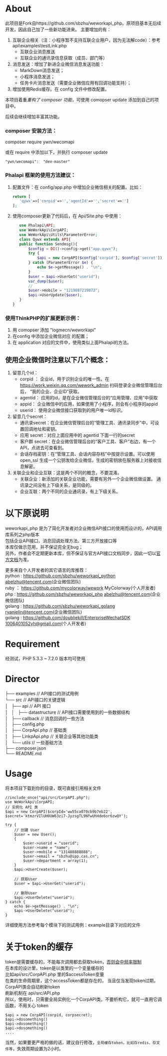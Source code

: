 # About
此项目是Fork自https://github.com/sbzhu/weworkapi_php。原项目基本无后续开发，因此自己加了一些新功能进来。
主要增加的有：

1. 互联企业相关（注：小程序暂不支持互联企业用户，因为无法解code）：参考 api\examples\testLink.php
    * 互联企业消息推送
    * 互联企业的通讯录信息获取（成员、部门等）
1. 消息发送：增加了新进企业微信消息发送功能：
    * MarkDown消息发送；
    * 小程序消息发送；
    * 任务卡片消息发送（需要企业微信应用有回调功能支持）；
1. 增加使用Redis缓存。在 config 文件中修改配置。

本项目着重*重构了 composer 功能*，可使用 comopser update 添加到自己的项目中。

后续会继续增加丰富其功能。

### composer 安装方法：
composer require ywn/wecomapi

或在 require 中添加以下，并执行 composer update
```$xslt
"ywn/wecomapi":  "dev-master"
```

### Phalapi 框架的使用方法建议：
1. 配置文件：在 config/app.php 中增加企业微信相关的配置。比如：
    ```php
    return [
       'qywx'=>['corpid'=>'','agentId'=>'','secret'=>'']
    ];
    ```
2. 使用composer更新了代码后，在 Api/Site.php 中使用：
    ```php
       use Phalapi\API;
       use WeWorkApi\CorpAPI;
       use WeWorkApi\Utils\ParameterError;
       class Qywx extends API{
       public function Sendmsg(){
           $config = DI()->config->get("app.qywx");
           try {
               $api = new CorpAPI($config['corpid'], $config['secret']);
           } catch (ParameterError $e) {
               echo $e->getMessage() . "\n";
           }
           $user = $api->UserGet("userid");
           var_dump($user);
           //
           $user->mobile = "1219887219873";
           $api->UserUpdate($user); 
       }
   }
    ```

### 使用ThinkPHP的扩展更新示例：
1. 用 comopser 添加 "logmecn/weworkapi" 
1. 在config 中添加企业微信对应 的配置；
1. 在 application 对应的文件中，使用类似上面Phalapi的方法。

## 使用企业微信时注意以下几个概念：
1. 留意几个id： 
    * corpid ： 企业id，用于识别企业的唯一性。在 https://work.weixin.qq.com/wework_admin 扫码登录企业微信管理后台后， “我的企业、企业ID”获取。
    * agentid： 应用的id，是在企业微信管理后台的“应用管理、应用”中获取
    * appid： 企业微信中的应用，如果使用了小程序，则会有小程序的appid
    * userid： 使用企业微信接口获取到的用户唯一id标识。
1. 留意几个secret：
    * 通讯录secret：在企业微信管理后台的“管理工具、通讯录同步”中，可设置回调地址和密钥。
    * 应用 secret：对应上面应用中的 agentid 下面一行的secret
    * 客户群 secret：在企业微信管理后台的“客户工具、客户”右边，有一个API，点进去可查看到。
    * 会话存档密钥：在“管理工具、会话内容存档”中按提示设置。可以使用 open_ssl 生成一个公钥发给企业微信，生成的密钥放在服务器上对接收信息解密。
1. 关联企业和企业互联：这是两个不同的概念，不要混淆。
    * 关联企业：新添加的关联企业功能，需要有另外一个企业微信做设置。
通讯录之间没有上下级关系，是同级的。
    * 企业互联：两个不同的企业通讯录，有上下级关系。
    
# 以下原说明
weworkapi_php 是为了简化开发者对企业微信API接口的使用而设计的，API调用库系列之php版本    
包括企业API接口、消息回调处理方法、第三方开放接口等    
本库仅做示范用，并不保证完全无bug；  
另外，作者会不定期更新本库，但不保证与官方API接口文档同步，因此一切以[官方文档](https://work.weixin.qq.com/api/doc)为准。

更多来自个人开发者的其它语言的库推荐：   
python : https://github.com/sbzhu/weworkapi_python  abelzhu@tencent.com(企业微信团队)  
ruby ： https://github.com/mycolorway/wework  MyColorway(个人开发者)  
php : https://github.com/sbzhu/weworkapi_php  abelzhu@tencent.com(企业微信团队)  
golang : https://github.com/sbzhu/weworkapi_golang  ryanjelin@tencent.com(企业微信团队)  
golang : https://github.com/doubliekill/EnterpriseWechatSDK  1006401052yh@gmail.com(个人开发者)  

# Requirement
经测试，PHP 5.3.3 ~ 7.2.0 版本均可使用

# Director  
├── examples // API接口的测试用例   
└── src // API接口的关键逻辑   
│    ├── api // API 接口    
│    │   ├── datastructure // API接口需要使用到的一些数据结构   
│    ├── callback // 消息回调的一些方法   
│    ├── config.php    
│    ├── CorpApi.php  // 基础类    
│    ├── LinkpApi.php  // 关联企业等其他功能类      
│    └── utils // 一些基础方法    
├── composer.json     
└── README.md     

# Usage
将本项目下载到你的目录，既可直接引用相关文件  
```
//include_once("api/src/CorpAPI.php");
use WeWorkApi\CorpAPI;
// 实例化 API 类
$api = new CorpAPI($corpId='ww55ca070cb9b7eb22', $secret='ktmzrVIlUH0UW63zi7-JyzsgTL9NfwUhHde6or6zwQY');

try { 
    // 创建 User
    $user = new User();
    {
        $user->userid = "userid";
        $user->name = "name";
        $user->mobile = "131488888888";
        $user->email = "sbzhu@ipp.cas.cn";
        $user->department = array(1); 
    } 
    $api->UserCreate($user);

    // 获取User
    $user = $api->UserGet("userid");

    // 删除User
    $api->UserDelete("userid"); 
} catch {
    echo $e->getMessage() . "\n";
    $api->UserDelete("userid");
}
```
详细使用方法参考每个模块下的测试用例：example目录下对应的文件

# 关于token的缓存
token是需要缓存的，不能每次调用都去获取token，[否则会中频率限制](https://work.weixin.qq.com/api/doc#10013/%E7%AC%AC%E5%9B%9B%E6%AD%A5%EF%BC%9A%E7%BC%93%E5%AD%98%E5%92%8C%E5%88%B7%E6%96%B0access_token)  
在本库的设计里，token是以类里的一个变量缓存的  
比如api/src/CorpAPI.php 里的$accessToken变量  
在类的生命周期里，这个accessToken都是存在的， 当且仅当发现token过期，CorpAPI类会自动刷新token   
刷新机制在 api/src/API.php  
所以，使用时，只需要全局实例化一个CorpAPI类，不要析构它，就可一直用它调函数，不用关心 token  
```
$api = new CorpAPI(corpid, corpsecret);
$api->dosomething()
$api->dosomething()
$api->dosomething()
....
```
当然，如果要更严格的做的话，建议自行修改，```全局缓存token，比如存redis、存文件等```，失效周期设置为2小时。